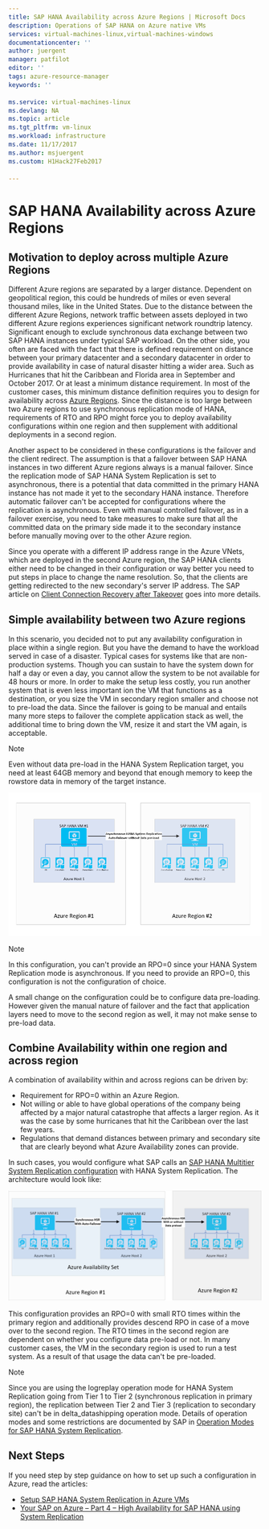 ```yaml
---
title: SAP HANA Availability across Azure Regions | Microsoft Docs
description: Operations of SAP HANA on Azure native VMs
services: virtual-machines-linux,virtual-machines-windows
documentationcenter: ''
author: juergent
manager: patfilot
editor: ''
tags: azure-resource-manager
keywords: ''

ms.service: virtual-machines-linux
ms.devlang: NA
ms.topic: article
ms.tgt_pltfrm: vm-linux
ms.workload: infrastructure
ms.date: 11/17/2017
ms.author: msjuergent
ms.custom: H1Hack27Feb2017

---
```


# SAP HANA Availability across Azure Regions
## Motivation to deploy across multiple Azure Regions
Different Azure regions are separated by a larger distance. Dependent on geopolitical region, this could be hundreds of miles or even several thousand miles, like in the United States. Due to the distance between the different Azure Regions, network traffic between assets deployed in two different Azure regions experiences significant network roundtrip latency. Significant enough to exclude synchronous data exchange between two SAP HANA instances under typical SAP workload. 
On the other side, you often are faced with the fact that there is defined requirement on distance between your primary datacenter and a secondary datacenter in order to provide availability in case of natural disaster hitting a wider area. Such as Hurricanes that hit the Caribbean and Florida area in September and October 2017. Or at least a minimum distance requirement. In most of the customer cases, this minimum distance definition requires you to design for availability across [Azure Regions](https://azure.microsoft.com/regions/). Since the distance is too large between two Azure regions to use synchronous replication mode of HANA, requirements of RTO and RPO might force you to deploy availability configurations within one region and then supplement with additional deployments in a second region.

Another aspect to be considered in these configurations is the failover and the client redirect. The assumption is that a failover between SAP HANA instances in two different Azure regions always is a manual failover. Since the replication mode of SAP HANA System Replication is set to asynchronous, there is a potential that data committed in the primary HANA instance has not made it yet to the secondary HANA instance. Therefore automatic failover can't be accepted for configurations where the replication is asynchronous. Even with manual controlled failover, as in a failover exercise, you need to take measures to make sure that all the committed data on the primary side made it to the secondary instance before manually moving over to the other Azure region.
 
Since you operate with a different IP address range in the Azure VNets, which are deployed in the second Azure region, the SAP HANA clients either need to be changed in their configuration or way better you need to put steps in place to change the name resolution. So, that the clients are getting redirected to the new secondary's server IP address. The SAP article on [Client Connection Recovery after Takeover](https://help.sap.com/doc/6b94445c94ae495c83a19646e7c3fd56/2.0.02/en-US/c93a723ceedc45da9a66ff47672513d3.html) goes into more details.   

## Simple availability between two Azure regions
In this scenario, you decided not to put any availability configuration in place within a single region. But you have the demand to have the workload served in case of a disaster. Typical cases for systems like that are non-production systems. Though you can sustain to have the system down for half a day or even a day, you cannot allow the system to be not available for 48 hours or more. In order to make the setup less costly, you run another system that is even less important ion the VM that functions as a destination, or you size the VM in secondary region smaller and choose not to pre-load the data. Since the failover is going to be manual and entails many more steps to failover the complete application stack as well, the additional time to bring down the VM, resize it and start the VM again, is acceptable.

> [!NOTE]
> Even without data pre-load in the HANA System Replication target, you need at least 64GB memory and beyond that enough memory to keep the rowstore data in memory of the target instance.

![Two VMs over two regions](./media/sap-hana-availability-two-region/two_vm_HSR_async_2regions_nopreload.PNG)

> [!NOTE]
> In this configuration, you can't provide an RPO=0 since your HANA System Replication mode is asynchronous. If you need to provide an RPO=0, this configuration is not the configuration of choice.

A small change on the configuration could be to configure data pre-loading. However given the manual nature of failover and the fact that application layers need to move to the second region as well, it may not make sense to pre-load data. 

## Combine Availability within one region and across region 
A combination of availability within and across regions can be driven by:

- Requirement for RPO=0 within an Azure Region.
- Not willing or able to have global operations of the company being affected by a major natural catastrophe  that affects a larger region. As it was the case by some hurricanes that hit the Caribbean over the last few years.
- Regulations that demand distances between primary and secondary site that are clearly beyond what Azure Availability zones can provide.

 
In such cases, you would configure what SAP calls an [SAP HANA Multitier System Replication configuration](https://help.sap.com/viewer/6b94445c94ae495c83a19646e7c3fd56/2.0.02/en-US/ca6f4c62c45b4c85a109c7faf62881fc.html) with HANA System Replication. The architecture would look like:

![three VMs over two regions](./media/sap-hana-availability-two-region/three_vm_HSR_async_2regions_ha_and_dr.PNG)

This configuration provides an RPO=0 with small RTO times within the primary region and additionally provides descend RPO in case of a move over to the second region. The RTO times in the second region are dependent on whether you configure data pre-load or not. In many customer cases, the VM in the secondary region is used to run a test system. As a result of that usage the data can't be pre-loaded.

> [!NOTE]
> Since you are using the logreplay operation mode for HANA System Replication going from Tier 1 to Tier 2 (synchronous replication in primary region), the replication between Tier 2 and Tier 3 (replication to secondary site) can't be in delta_datashipping operation mode. Details of operation modes and some restrictions are documented by SAP in [Operation Modes for SAP HANA System Replication](https://help.sap.com/viewer/6b94445c94ae495c83a19646e7c3fd56/2.0.02/en-US/627bd11e86c84ec2b9fcdf585d24011c.html). 

## Next Steps
If you need step by step guidance on how to set up such a configuration in Azure, read the articles:

- [Setup SAP HANA System Replication in Azure VMs](sap-hana-high-availability.md)
- [Your SAP on Azure – Part 4 – High Availability for SAP HANA using System Replication](https://blogs.sap.com/2018/01/08/your-sap-on-azure-part-4-high-availability-for-sap-hana-using-system-replication/)

 



 
  
